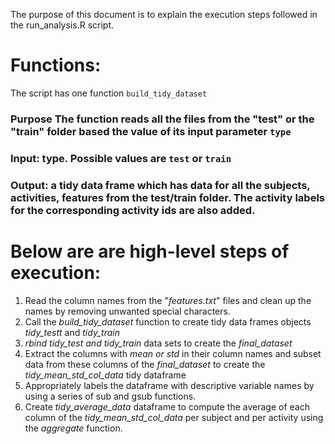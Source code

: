 
The purpose of this document is to explain the execution steps followed in the run_analysis.R script.

# **Functions:**
The script has one function `build_tidy_dataset`
### **Purpose** The function reads all the files from the "test" or the "train" folder based the value of its input parameter `type`
### **Input:** type. Possible values are `test` or `train`
### **Output:** a tidy data frame which has data for all the subjects, activities, features from the test/train folder. The activity labels for the corresponding activity ids are also added.

# **Below are are high-level steps of execution:**
1. Read the column names from the "*features.txt*" files and clean up the names by removing unwanted special characters.
2. Call the *build_tidy_dataset* function to create tidy data frames objects *tidy_testt* and *tidy_train*
3. *rbind tidy_test and tidy_train* data sets to create the *final_dataset*
4. Extract the columns with *mean or std* in their column names and subset data from these columns of the *final_dataset* to create the *tidy_mean_std_col_data* tidy dataframe
5. Appropriately labels the dataframe with descriptive variable names by using a series of sub and gsub functions.
6. Create *tidy_average_data* dataframe to compute the average of each column of the *tidy_mean_std_col_data* per subject and per activity using the *aggregate* function.
